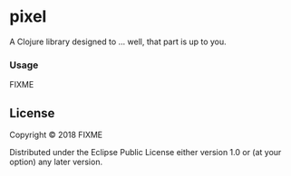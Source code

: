 # pixel

A Clojure library designed to ... well, that part is up to you.

### Usage

FIXME

## License

Copyright © 2018 FIXME

Distributed under the Eclipse Public License either version 1.0 or (at your
option) any later version.
